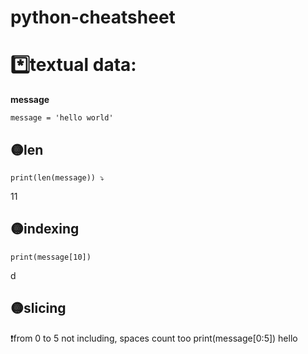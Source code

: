 # python-cheatsheet
# *️⃣textual data:
**message**

    message = 'hello world'
## 🟡len

    print(len(message)) ⤵️
   11
## 🟡indexing
    print(message[10]) 
   d
## 🟡slicing
❗from 0 to 5 not including, spaces count too
    print(message[0:5])
   hello
